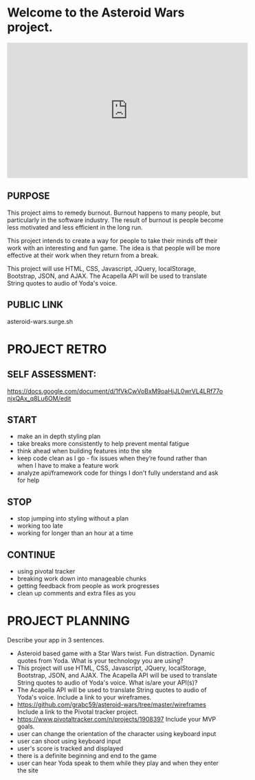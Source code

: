 # Welcome to the Asteroid Wars project.

<iframe width="560" height="315" src="https://www.youtube.com/embed/sBEG0uQGRp8" frameborder="0" allowfullscreen></iframe>

## PURPOSE
This project aims to remedy burnout. Burnout happens to many people, but particularly in the software industry. The result of burnout is people become less motivated and less efficient in the long run.

This project intends to create a way for people to take their minds off their work with an interesting and fun game. The idea is that people will be more effective at their work when they return from a break.

This project will use HTML, CSS, Javascript, JQuery, localStorage, Bootstrap, JSON, and AJAX. The Acapella API will be used to translate String quotes to audio of Yoda's voice.

## PUBLIC LINK
asteroid-wars.surge.sh


# PROJECT RETRO

## SELF ASSESSMENT:
https://docs.google.com/document/d/1fVkCwVoBxM9oaHjJL0wrVL4LRf77onjxQAx_q8Lu6OM/edit

##  START

  - make an in depth styling plan
  - take breaks more consistently to help prevent mental fatigue
  - think ahead when building features into the site
  - keep code clean as I go - fix issues when they’re found rather than when I have to make a feature work
  - analyze api/framework code for things I don't fully understand and ask for help


##   STOP
  - stop jumping into styling without a plan
  - working too late
  - working for longer than an hour at a time



##  CONTINUE
  - using pivotal tracker
  - breaking work down into manageable chunks
  - getting feedback from people as work progresses
  - clean up comments and extra files as you


# PROJECT PLANNING

Describe your app in 3 sentences.
  - Asteroid based game with a Star Wars twist. Fun distraction. Dynamic quotes from Yoda.
What is your technology you are using?
  - This project will use HTML, CSS, Javascript, JQuery, localStorage, Bootstrap, JSON, and AJAX. The Acapella API will be used to translate String quotes to audio of Yoda's voice.
What is/are your API(s)?
  - The Acapella API will be used to translate String quotes to audio of Yoda's voice.
Include a link to your wireframes.
  - https://github.com/grabc59/asteroid-wars/tree/master/wireframes
Include a link to the Pivotal tracker project.
  - https://www.pivotaltracker.com/n/projects/1908397
Include your MVP goals.
  - user can change the orientation of the character using keyboard input
  - user can shoot using keyboard input
  - user's score is tracked and displayed
  - there is a definite beginning and end to the game
  - user can hear Yoda speak to them while they play and when they enter the site
